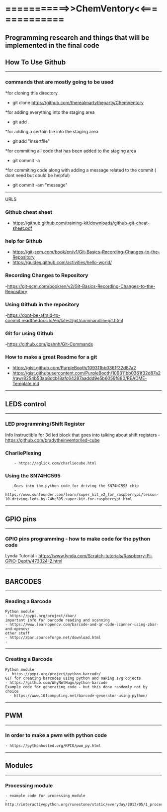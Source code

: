 # ===========>>ChemVentory<<=============
Programming research and things that will be implemented in the final code
--------------------------------------------------------------
## How To Use Github
---------------------------------------------------------------
### commands that are mostly going to be used
*for cloning this directory

- git clone https://github.com/therealmartytheparty/ChemVentory

*for adding everything into the staging area

- git add .   

*for adding a certain file into the staging area

- git add "insertfile"
  
*for commiting all code that has been added to the staging area

- git commit -a

*for commiting code along with adding a message related to the commit ( dont need but could be helpful)

- git commit -am "message"
--------------------------------------------------------------
URLS
  
### Github cheat sheet
- https://github.github.com/training-kit/downloads/github-git-cheat-sheet.pdf 
### help for Github
- https://git-scm.com/book/en/v1/Git-Basics-Recording-Changes-to-the-Repository
- https://guides.github.com/activities/hello-world/
### Recording Changes to Repository
  -https://git-scm.com/book/en/v2/Git-Basics-Recording-Changes-to-the-Repository 
### Using Github in the repository 
  -https://dont-be-afraid-to-commit.readthedocs.io/en/latest/git/commandlinegit.html 
### Git for using Github
  -https://github.com/joshnh/Git-Commands

### How to make a great Readme for a git
- https://gist.github.com/PurpleBooth/109311bb0361f32d87a2
- https://gist.githubusercontent.com/PurpleBooth/109311bb0361f32d87a2/raw/8254b53ab8dcb18afc64287aaddd9e5b6059f880/README-Template.md
--------------------------------------------------------------
## LEDS control
--------------------------------------------------------------
### LED programming/Shift Register
  Info
    Instructible for 3d led block that goes into talking about shift registers
      - https://github.com/bradytheinventor/led-cube 
###  CharliePlexing
        - https://aglick.com/charliecube.html
###  Using the SN74HC595
        Goes into the python code for driving the SN74HC595 chip
        -https://www.sunfounder.com/learn/super_kit_v2_for_raspberrypi/lesson-10-driving-leds-by-74hc595-super-kit-for-raspberrypi.html 
      
-------------------------------------------------------------
## GPIO pins
--------------------------------------------------------------
### GPIO pins programming - how to make code for the python code
  Lynda Tutorial
    - https://www.lynda.com/Scratch-tutorials/Raspberry-Pi-GPIO-Depth/473324-2.html
    
--------------------------------------------------------------
## BARCODES
---------------------------------------------------------------
### Reading a Barcode
    Python module
    - https://pypi.org/project/zbar/ 
    important info for barcode reading and scanning
    - https://www.learnopencv.com/barcode-and-qr-code-scanner-using-zbar-and-opencv/
    other stuff
    - http://zbar.sourceforge.net/download.html
    - 
----------------------------------------------------------------
 ### Creating a Barcode
    Python module 
    -  https://pypi.org/project/python-barcode/ 
    GIT for creating barcodes using python and making svg objects 
    - https://github.com/WhyNotHugo/python-barcode 
    Example code for generating code - but this done randomly not by choice
      - https://www.101computing.net/barcode-generator-using-python/ 
---------------------------------------------------------------
## PWM
---------------------------------------------------------------
### In order to make a pwm with python code
    - https://pythonhosted.org/RPIO/pwm_py.html  

------------------------------------------------------------
## Modules
------------------------------------------------------------
### Processing module
    - example code for processing module
    - http://interactivepython.org/runestone/static/everyday/2013/05/1_processing.html
